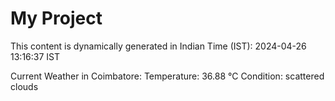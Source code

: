 # My Project

This content is dynamically generated in Indian Time (IST): 2024-04-26 13:16:37 IST


Current Weather in Coimbatore:
Temperature: 36.88 °C
Condition: scattered clouds
